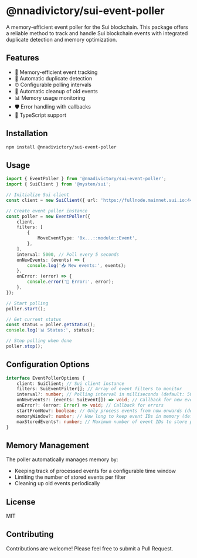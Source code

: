 # @nnadivictory/sui-event-poller

A memory-efficient event poller for the Sui blockchain. This package offers a reliable method to track and handle Sui blockchain events with integrated duplicate detection and memory optimization.

## Features

- 🚀 Memory-efficient event tracking
- 🔄 Automatic duplicate detection
- ⏰ Configurable polling intervals
- 🧹 Automatic cleanup of old events
- 📊 Memory usage monitoring
- 🛡️ Error handling with callbacks
- 🎯 TypeScript support

## Installation

```bash
npm install @nnadivictory/sui-event-poller
```

## Usage

```typescript
import { EventPoller } from '@nnadivictory/sui-event-poller';
import { SuiClient } from '@mysten/sui';

// Initialize Sui client
const client = new SuiClient({ url: 'https://fullnode.mainnet.sui.io:443' });

// Create event poller instance
const poller = new EventPoller({
	client,
	filters: [
		{
			MoveEventType: '0x...::module::Event',
		},
	],
	interval: 5000, // Poll every 5 seconds
	onNewEvents: (events) => {
		console.log('📥 New events:', events);
	},
	onError: (error) => {
		console.error('🔴 Error:', error);
	},
});

// Start polling
poller.start();

// Get current status
const status = poller.getStatus();
console.log('📊 Status:', status);

// Stop polling when done
poller.stop();
```

## Configuration Options

```typescript
interface EventPollerOptions {
	client: SuiClient; // Sui client instance
	filters: SuiEventFilter[]; // Array of event filters to monitor
	interval?: number; // Polling interval in milliseconds (default: 5000)
	onNewEvents?: (events: SuiEvent[]) => void; // Callback for new events
	onError?: (error: Error) => void; // Callback for errors
	startFromNow?: boolean; // Only process events from now onwards (default: true)
	memoryWindow?: number; // How long to keep event IDs in memory (default: 1 hour)
	maxStoredEvents?: number; // Maximum number of event IDs to store per filter (default: 1000)
}
```

## Memory Management

The poller automatically manages memory by:

- Keeping track of processed events for a configurable time window
- Limiting the number of stored events per filter
- Cleaning up old events periodically

## License

MIT

## Contributing

Contributions are welcome! Please feel free to submit a Pull Request.

